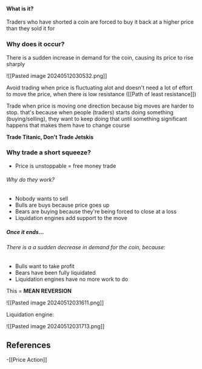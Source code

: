 
#### What is it?

Traders who have shorted a coin are forced to buy it back at a higher price than they sold it for

### Why does it occur? 

There is a sudden increase in demand for the coin, causing its price to rise sharply

![[Pasted image 20240512030532.png]]

Avoid trading when price is fluctuating alot and doesn't need a lot of effort to move the price, when there is low resistance ([[Path of least resistance]])

Trade when price is moving one direction because big moves are harder to stop. that's because when people (traders) starts doing something (buying/selling), they want to keep doing that until something significant happens that makes them have to change course

**Trade Titanic, Don't Trade Jetskis**


### Why trade a short squeeze?

- Price is unstoppable = free money trade

###### Why do they work?

- Nobody wants to sell
- Bulls are buys because price goes up
- Bears are buying because they're being forced to close at a loss
- Liquidation engines add support to the move

##### Once it ends...

###### There is a a sudden decrease in demand for the coin, because:

- Bulls want to take profit
- Bears have been fully liquidated
- Liquidation engines have no more work to do

This = **MEAN REVERSION**

![[Pasted image 20240512031611.png]]

Liquidation engine:

![[Pasted image 20240512031713.png]]
## References
<!-- Links to pages not referenced in the content -->
-[[Price Action]]
